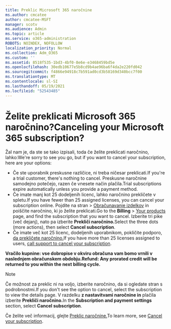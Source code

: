 ```yaml
---
title: Preklic Microsoft 365 naročnine
ms.author: cmcatee
author: cmcatee-MSFT
manager: scotv
ms.audience: Admin
ms.topic: article
ms.service: o365-administration
ROBOTS: NOINDEX, NOFOLLOW
localization_priority: Normal
ms.collection: Adm_O365
ms.custom: ''
ms.assetid: 8518f535-1bd3-4bf0-8e6e-e3468459bd5e
ms.openlocfilehash: 30edb10677e5b8cd9b4ae96ba6f4da2e220fd042
ms.sourcegitcommit: f4866e94918c7b591ad0cd3b58169d340bcc7f00
ms.translationtype: MT
ms.contentlocale: sl-SI
ms.lasthandoff: 05/19/2021
ms.locfileid: "52543485"
---
```

# <a name="canceling-your-microsoft-365-subscription"></a><span data-ttu-id="fffe3-102">Želite preklicati Microsoft 365 naročnino?</span><span class="sxs-lookup"><span data-stu-id="fffe3-102">Canceling your Microsoft 365 subscription?</span></span>

<span data-ttu-id="fffe3-103">Žal nam je, da ste se tako izpisali, toda če želite preklicati naročnino, lahko:</span><span class="sxs-lookup"><span data-stu-id="fffe3-103">We're sorry to see you go, but if you want to cancel your subscription, here are your options:</span></span>
  
- <span data-ttu-id="fffe3-104">Če ste uporabnik preskusne različice, ni treba ničesar preklicati.</span><span class="sxs-lookup"><span data-stu-id="fffe3-104">If you're a trial customer, there's nothing to cancel.</span></span> <span data-ttu-id="fffe3-105">Preskusne naročnine samodejno potečejo, razen če vnesete način plačila.</span><span class="sxs-lookup"><span data-stu-id="fffe3-105">Trial subscriptions expire automatically unless you provide a payment method.</span></span>
- <span data-ttu-id="fffe3-106">Če imate manj kot 25 dodeljenih licenc, lahko naročnino prekličete v spletu.</span><span class="sxs-lookup"><span data-stu-id="fffe3-106">If you have fewer than 25 assigned licenses, you can cancel your subscription online.</span></span> <span data-ttu-id="fffe3-107">Pojdite na  stran \> [Obračunavanje izdelkov](https://go.microsoft.com/fwlink/p/?linkid=842054) in poiščite naročnino, ki jo želite preklicati.</span><span class="sxs-lookup"><span data-stu-id="fffe3-107">Go to the **Billing** \> [Your products](https://go.microsoft.com/fwlink/p/?linkid=842054) page, and find the subscription that you want to cancel.</span></span> <span data-ttu-id="fffe3-108">Izberite tri pike (več dejanj), nato pa izberite **Prekliči naročnino.**</span><span class="sxs-lookup"><span data-stu-id="fffe3-108">Select the three dots (more actions), then select **Cancel subscription**.</span></span>
- <span data-ttu-id="fffe3-109">Če imate več kot 25 licenc, dodeljenih uporabnikom, pokličite podporo, [da prekličete naročnino.](https://go.microsoft.com/fwlink/p/?linkid=518322)</span><span class="sxs-lookup"><span data-stu-id="fffe3-109">If you have more than 25 licenses assigned to users, [call support to cancel your subscription](https://go.microsoft.com/fwlink/p/?linkid=518322).</span></span>

<span data-ttu-id="fffe3-110">**Vračilo kupnine: vse dobropise v okviru obračuna vam bomo vrnili v naslednjem obračunskem obdobju.**</span><span class="sxs-lookup"><span data-stu-id="fffe3-110">**Refund: Any prorated credit will be returned to you within the next billing cycle.**</span></span>

> [!NOTE]
> <span data-ttu-id="fffe3-111">Če možnost za preklic ni na voljo, izberite naročnino, da si ogledate stran s podrobnostmi.</span><span class="sxs-lookup"><span data-stu-id="fffe3-111">If you don't see the option to cancel, select the subscription to view the details page.</span></span> <span data-ttu-id="fffe3-112">V razdelku **z nastavitvami naročnine in** plačila izberite **Prekliči naročnino.**</span><span class="sxs-lookup"><span data-stu-id="fffe3-112">In the **Subscription and payment settings** section, select **Cancel subscription**.</span></span>

<span data-ttu-id="fffe3-113">Če želite več informacij, glejte [Preklic naročnine.](/microsoft-365/commerce/subscriptions/cancel-your-subscription)</span><span class="sxs-lookup"><span data-stu-id="fffe3-113">To learn more, see [Cancel your subscription](/microsoft-365/commerce/subscriptions/cancel-your-subscription).</span></span>